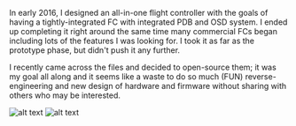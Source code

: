 In early 2016, I designed an all-in-one flight controller with the goals of having a tightly-integrated FC with integrated PDB and OSD system. I ended up completing it right around the same time many commercial FCs began including lots of the features I was looking for. I took it as far as the prototype phase, but didn't push it any further.

I recently came across the files and decided to open-source them; it was my goal all along and it seems like a waste to do so much (FUN) reverse-engineering and new design of hardware and firmware without sharing with others who may be interested. 

![alt text](https://github.com/jaygreco/OpenNaze/blob/master/board.png)
![alt text](https://github.com/jaygreco/OpenNaze/blob/master/turn1.JPG)
